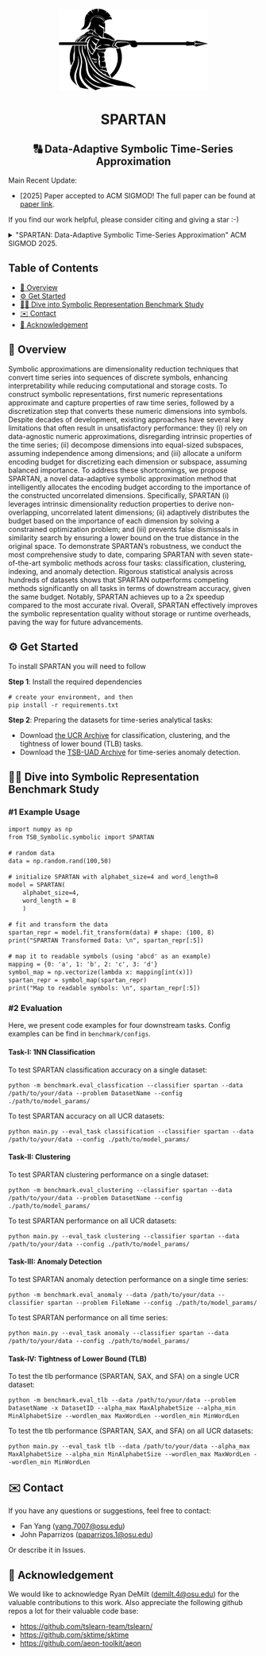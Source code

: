 <p align="center">
<img src="doc/fig/spartan.png" width="300"/>
</p>

<h1 align="center">SPARTAN</h1>
<h2 align="center">🔠 Data-Adaptive Symbolic Time-Series Approximation</h2>

Main Recent Update:

+ [2025] Paper accepted to ACM SIGMOD! The full paper can be found at [paper link]().

If you find our work helpful, please consider citing and giving a star :-)

<details>
<summary>"SPARTAN: Data-Adaptive Symbolic Time-Series Approximation" ACM SIGMOD 2025.</summary>

```bibtex
@inproceedings{yang2025spartan,
  title={SPARTAN: Data-Adaptive Symbolic Time-Series Approximation},
  author={Yang, Fan and Paparrizos, John},
  booktitle={Proceedings of the 2025 ACM SIGMOD international conference on management of data},
  year={2025}
}
```

</details>

## Table of Contents

- [📄 Overview](#overview)
- [⚙️ Get Started](#start)
- [🏄‍♂️ Dive into Symbolic Representation Benchmark Study](#symb)
- [✉️ Contact](#contact)
- [🎉 Acknowledgement](#ack)

<h2 id="overview"> 📄 Overview </h2>

Symbolic approximations are dimensionality reduction techniques that convert time series into sequences of discrete symbols, enhancing interpretability while reducing computational and storage costs. To construct symbolic representations, first numeric representations approximate and capture properties of raw time series, followed by a discretization step that converts these numeric dimensions into symbols. Despite decades of development, existing approaches have several key limitations that often result in unsatisfactory performance: they (i) rely on data-agnostic numeric approximations, disregarding intrinsic properties of the time series; (ii) decompose dimensions into equal-sized subspaces, assuming independence among dimensions; and (iii) allocate a uniform encoding budget for discretizing each dimension or subspace, assuming balanced importance. To address these shortcomings, we propose SPARTAN, a novel data-adaptive symbolic approximation method that intelligently allocates the encoding budget according to the importance of the constructed uncorrelated dimensions. Specifically, SPARTAN (i) leverages intrinsic dimensionality reduction properties to derive non-overlapping, uncorrelated latent dimensions; (ii) adaptively distributes the budget based on the importance of each dimension by solving a constrained optimization problem; and (iii) prevents false dismissals in similarity search by ensuring a lower bound on the true distance in the original space. To demonstrate SPARTAN’s robustness, we conduct the most comprehensive study to date, comparing SPARTAN with seven state-of-the-art symbolic methods across four tasks: classification, clustering, indexing, and anomaly detection. Rigorous statistical analysis across hundreds of datasets shows that SPARTAN outperforms competing methods significantly on all tasks in terms of downstream accuracy, given the same budget. Notably, SPARTAN achieves up to a 2x speedup compared to the most accurate rival. Overall, SPARTAN effectively improves the symbolic representation quality without storage or runtime overheads, paving the way for future advancements.

<h2 id="start"> ⚙️ Get Started </h2>

To install SPARTAN you will need to follow

**Step 1**: Install the required dependencies

```shell
# create your environment, and then
pip install -r requirements.txt
```

**Step 2**: Preparing the datasets for time-series analytical tasks:

+ Download [the UCR Archive](http://www.timeseriesclassification.com/aeon-toolkit/Archives/Univariate2018_ts.zip) for classification, clustering, and the tightness of lower bound (TLB) tasks.
+ Download the [TSB-UAD Archive](https://github.com/TheDatumOrg/TSB-UAD) for time-series anomaly detection.

<h2 id="symb"> 🏄‍♂️ Dive into Symbolic Representation Benchmark Study </h2>

### #1 Example Usage

```shell
import numpy as np
from TSB_Symbolic.symbolic import SPARTAN

# random data
data = np.random.rand(100,50)

# initialize SPARTAN with alphabet_size=4 and word_length=8
model = SPARTAN(
    alphabet_size=4,
    word_length = 8
    )

# fit and transform the data
spartan_repr = model.fit_transform(data) # shape: (100, 8)
print("SPARTAN Transformed Data: \n", spartan_repr[:5]) 

# map it to readable symbols (using 'abcd' as an example)
mapping = {0: 'a', 1: 'b', 2: 'c', 3: 'd'}
symbol_map = np.vectorize(lambda x: mapping[int(x)])
spartan_repr = symbol_map(spartan_repr)
print("Map to readable symbols: \n", spartan_repr[:5]) 
```

### #2 Evaluation

Here, we present code examples for four downstream tasks. Config examples can be find in `benchmark/configs`.

#### Task-I: 1NN Classification

To test SPARTAN classification accuracy on a single dataset:

```shell
python -m benchmark.eval_classfication --classifier spartan --data /path/to/your/data --problem DatasetName --config ./path/to/model_params/
```

To test SPARTAN accuracy on all UCR datasets:

```shell
python main.py --eval_task classification --classifier spartan --data /path/to/your/data --config ./path/to/model_params/
```

#### Task-II: Clustering

To test SPARTAN clustering performance on a single dataset:

```shell
python -m benchmark.eval_clustering --classifier spartan --data /path/to/your/data --problem DatasetName --config ./path/to/model_params/
```

To test SPARTAN performance on all UCR datasets:

```shell
python main.py --eval_task clustering --classifier spartan --data /path/to/your/data --config ./path/to/model_params/
```

#### Task-III: Anomaly Detection

To test SPARTAN anomaly detection performance on a single time series:

```shell
python -m benchmark.eval_anomaly --data /path/to/your/data --classifier spartan --problem FileName --config ./path/to/model_params/
```

To test SPARTAN performance on all time series:

```shell
python main.py --eval_task anomaly --classifier spartan --data /path/to/your/data --config ./path/to/model_params/
```

#### Task-IV: Tightness of Lower Bound (TLB)

To test the tlb performance (SPARTAN, SAX, and SFA) on a single UCR dataset:

```shell
python -m benchmark.eval_tlb --data /path/to/your/data --problem DatasetName -x DatasetID --alpha_max MaxAlphabetSize --alpha_min MinAlphabetSize --wordlen_max MaxWordLen --wordlen_min MinWordLen
```

To test the tlb performance (SPARTAN, SAX, and SFA) on all UCR datasets:

```shell
python main.py --eval_task tlb --data /path/to/your/data --alpha_max MaxAlphabetSize --alpha_min MinAlphabetSize --wordlen_max MaxWordLen --wordlen_min MinWordLen
```

<h2 id="contact"> ✉️ Contact </h2>

If you have any questions or suggestions, feel free to contact:

* Fan Yang (yang.7007@osu.edu)
* John Paparrizos (paparrizos.1@osu.edu)

Or describe it in Issues.

<h2 id="ack"> 🎉 Acknowledgement </h2>

We would like to acknowledge Ryan DeMilt (demilt.4@osu.edu) for the valuable contributions to this work. Also appreciate the following github repos a lot for their valuable code base:

* https://github.com/tslearn-team/tslearn/
* https://github.com/sktime/sktime
* https://github.com/aeon-toolkit/aeon
